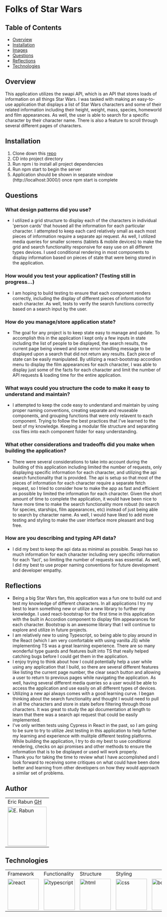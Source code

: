 # Folks of Star Wars

## Table of Contents
 * [Overview](#Overview)
 * [Installation](#Installation)
 * [Images](#Images)
 * [Questions](#Questions)
 * [Reflections](#Reflections)
 * [Technologies](#Technologies)

## Overview
This application utilizes the swapi API, which is an API that stores loads of information on all things Star Wars.  I was tasked with making an easy-to-use application that displays a list of Star Wars characters and some of their related information including their height, weight, mass, species, homeworld and film appearances.  As well, the user is able to search for a specific character by their character name.  There is also a feature to scroll through several different pages of characters. 

## Installation

1. Clone down this [repo](https://github.com/errabun/Pushpay_challenge)
2. CD into project directory
3. Run npm i to install all project dependencies
4. Run npm start to begin the server
5. Application should be shown in separate window (http://localhost:3000/) once npm start is complete

## Questions

### What design patterns did you use?
 - I utilized a grid structure to display each of the characters in individual 'person cards' that housed all the information for each particular character.  I attempted to keep each card relatively small as each most pieces of information require a separate api request.  As well, I utilized media queries for smaller screens (tablets & mobile devices) to make the grid and search functionality responsive for easy use on all different types devices. I used conditional rendering in most components to display information based on pieces of state that were being stored in the application. 
### How would you test your application? (Testing still in progress...)
 - I am hoping to build testing to ensure that each component renders correctly, including the display of different pieces of information for each character.  As well, tests to verify the search functions correctly based on a search input by the user. 
### How do you manage/store application state?
 - The goal for any project is to keep state easy to manage and update.  To accomplish this in the application I kept only a few inputs in state including the list of people to be displayed, the search results, the current page being viewed and some error handling message to be displayed upon a search that did not return any results.  Each piece of state can be easily manipulated. By utilizing a react-bootstrap accordion menu to display the film appearances for each character, I was able to display just some of the facts for each character and limit the number of API requests & loading time for the entire application. 
### What ways could you structure the code to make it easy to understand and maintain?
 - I attempted to keep the code easy to understand and maintain by using proper naming conventions, creating separate and reuseable components, and grouping functions that were only relavent to each component.  Trying to follow the best practices that I've learned to the best of my knowledge.  Keeping a modular file structure and separating css files into each component folder for easy understanding.  
### What other considerations and tradeoffs did you make when building the application?
 - There were several considerations to take into account during the building of this application including limited the number of requests, only displaying specific information for each character, and utilizing the api search functionality that is provided.  The api is setup so that most of the pieces of information for each character require a separate fetch request, so I tried to consider how to make the app as fast and efficient as possible by limited the information for each character.  Given the short amount of time to complete the application, it would have been nice to have more time to make the search functionality more robust (to search for species, starships, film appearances, etc) instead of just being able to search by character name.  As well, I would have liked to add more testing and styling to make the user interface more pleasant and bug free. 
### How are you describing and typing API data?
 - I did my best to keep the api data as minimal as possible.  Swapi has so much information for each character including very specific information for each 'fact', so limiting the number of requests was essential.  As well, I did my best to use proper naming conventions for future development and developer empathy.  

## Reflections

 - Being a big Star Wars fan, this application was a fun one to build out and test my knowledge of different characters.  In all applications I try my best to learn something new or utilize a new library to further my knowledge.  I used react-bootstrap for the first time in this application with the built in Accordion component to display film appearances for each character.  Bootstrap is an awesome library that I will continue to explore and utilize in future projects.  
 - I am relatively new to using Typescript, so being able to play around in the React (which I am very comfortable with using vanilla JS) while implementing TS was a great learning experience.  There are so many wonderful type guards and features built into TS that really helped catching bugs before I could get them in the application.  
 - I enjoy trying to think about how I could potentially help a user while using any application that I build, so there are several different features like listing the current page number, the clear seach button and allowing a user to return to previous pages while navigating the application.  As well, having several different media queries so a user would be able to access the application and use easily on all different types of devices.  
 - Utilizing a new api always comes with a good learning curve.  I began thinking about the search functionality and thought I would need to pull in all the characters and store in state before filtering through those characters.  It was great to study the api documentation at length to learn that there was a search api request that could be easily implemented.  
 - I've only written tests using Cypress in React in the past, so I am going to be sure to try to utilize Jest testing in this application to help further my learning and experience with mulitple different testing platforms.  While building the application, I try to do my best to use conditional rendering, checks on api promises and other methods to ensure the information that is to be displayed or used will work properly.  
 - Thank you for taking the time to review what I have accomplished and I look forward to receiving some critiques on what could have been done better and learning from other developers on how they would approach a similar set of problems.

## Author
<table>
    <tr>
        <td> Eric Rabun <a href="https://github.com/errabun">GH</td>
    </tr>
    </tr>
        <td><img src="https://avatars.githubusercontent.com/u/73191225?v=4" alt="E. Rabun" width="125" height="auto" /></td>
    </tr>
</table>

## Technologies

<table>
    <tr>
        <td>Framework</td>
        <td>Functionality</td>
        <td>Structure</td>
        <td>Styling</td>
    </tr>
    </tr>
        <td><img src="https://mildaintrainings.com/wp-content/uploads/2017/11/react-logo.png" alt="react" width="100" height="auto" /></td>
        <td><img src="https://www.software-architects.com/content/images/blog/2016/12/typescript-logo.png" alt="typescript" width="100" height="auto" /></td>
        <td><img src="https://cdn.pixabay.com/photo/2017/08/05/11/16/logo-2582748_1280.png" alt="html" width="100" height="auto" /></td>
        <td><img src="https://www.pinclipart.com/picdir/middle/175-1759459_eng-a-med-kamel-frameworks-css-css-logo.png" alt="css" width="100" height="auto" /></td>
        <td><img src="https://pluspng.com/img-png/bootstrap-png-bootstrap-512.png" alt="bootstrap" width="100" height="auto" /></td>
    </tr>
</table>
